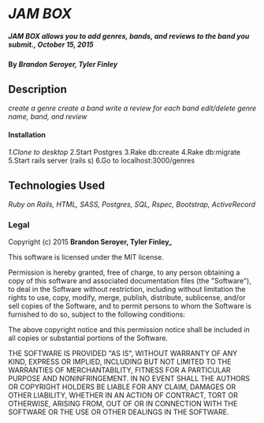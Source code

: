 # _JAM BOX_

##### _JAM BOX allows you to add genres, bands, and reviews to the band you submit., October 15, 2015_

#### By _**Brandon Seroyer, Tyler Finley**_

## Description

_create a genre create a band write a review for each band edit/delete genre name, band, and review_


#### Installation
_1.Clone to desktop_
2.Start Postgres 
3.Rake db:create 
4.Rake db:migrate 
5.Start rails server (rails s) 
6.Go to localhost:3000/genres

## Technologies Used

_Ruby on Rails, HTML, SASS, Postgres, SQL, Rspec, Bootstrap, ActiveRecord_

### Legal

Copyright (c) 2015 **Brandon Seroyer, Tyler Finley_**

This software is licensed under the MIT license.

Permission is hereby granted, free of charge, to any person obtaining a copy
of this software and associated documentation files (the "Software"), to deal
in the Software without restriction, including without limitation the rights
to use, copy, modify, merge, publish, distribute, sublicense, and/or sell
copies of the Software, and to permit persons to whom the Software is
furnished to do so, subject to the following conditions:

The above copyright notice and this permission notice shall be included in
all copies or substantial portions of the Software.

THE SOFTWARE IS PROVIDED "AS IS", WITHOUT WARRANTY OF ANY KIND, EXPRESS OR
IMPLIED, INCLUDING BUT NOT LIMITED TO THE WARRANTIES OF MERCHANTABILITY,
FITNESS FOR A PARTICULAR PURPOSE AND NONINFRINGEMENT. IN NO EVENT SHALL THE
AUTHORS OR COPYRIGHT HOLDERS BE LIABLE FOR ANY CLAIM, DAMAGES OR OTHER
LIABILITY, WHETHER IN AN ACTION OF CONTRACT, TORT OR OTHERWISE, ARISING FROM,
OUT OF OR IN CONNECTION WITH THE SOFTWARE OR THE USE OR OTHER DEALINGS IN
THE SOFTWARE.
